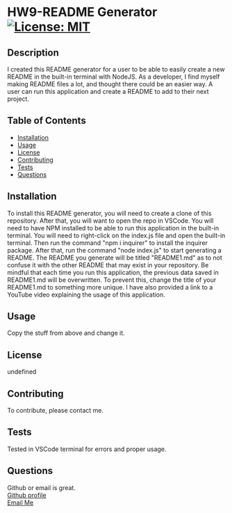 
# HW9-README Generator  [![License: MIT](https://img.shields.io/badge/License-MIT-yellow.svg)](https://opensource.org/licenses/MIT)

## Description
I created this README generator for a user to be able to easily create a new README in the built-in terminal with NodeJS. As a developer, I find myself making README files a lot, and thought there could be an easier way. A user can run this application and create a README to add to their next project.

## Table of Contents
- [Installation](#installation)
- [Usage](#usage)
- [License](#license)
- [Contributing](#contributing)
- [Tests](#tests)
- [Questions](#questions)

## Installation
To install this README generator, you will need to create a clone of this repository. After that, you will want to open the repo in VSCode. You will need to have NPM installed to be able to run this application in the built-in terminal. You will need to right-click on the index.js file and open the built-in terminal. Then run the command "npm i inquirer" to install the inquirer package. After that, run the command "node index.js" to start generating a README. The README you generate will be titled "README1.md" as to not confuse it with the other README that may exist in your repository. Be mindful that each time you run this application, the previous data saved in README1.md will be overwritten. To prevent this, change the title of your README1.md to something more unique. I have also provided a link to a YouTube video explaining the usage of this application.

## Usage
Copy the stuff from above and change it.

## License
undefined

## Contributing
To contribute, please contact me.

## Tests
Tested in VSCode terminal for errors and proper usage.

## Questions
Github or email is great.  
[Github profile](https://www.github.com/sabhanson)  
[Email Me](mailto:sabhanson7@gmail.com)
